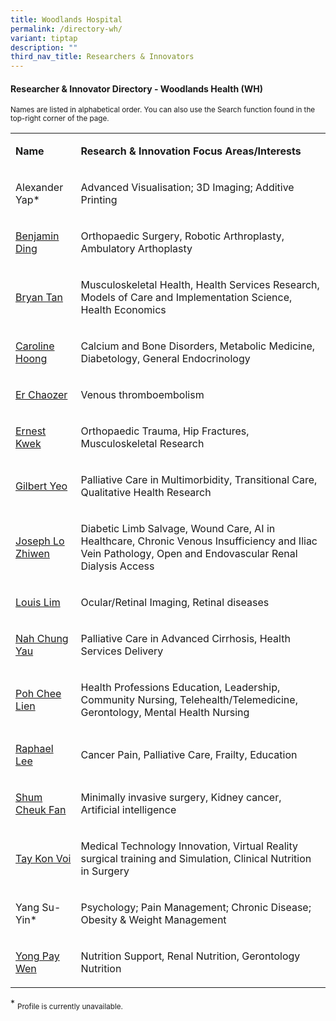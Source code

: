 ```yaml
---
title: Woodlands Hospital
permalink: /directory-wh/
variant: tiptap
description: ""
third_nav_title: Researchers & Innovators
---
```

<h4><strong>Researcher &amp; Innovator Directory - Woodlands Health (WH)</strong></h4>
<p><sup>Names are listed in alphabetical order. You can also use the Search function found in the top-right corner of the page.</sup>
</p>
<p></p>
<table style="minWidth: 50px">
<colgroup>
<col>
<col>
</colgroup>
<tbody>
<tr>
<td rowspan="1" colspan="1">
<p><strong>Name</strong>
</p>
</td>
<td rowspan="1" colspan="1">
<p><strong>Research&nbsp;&amp; Innovation&nbsp;Focus Areas/Interests</strong>
</p>
</td>
</tr>
<tr>
<td rowspan="1" colspan="1">
<p>Alexander Yap*</p>
</td>
<td rowspan="1" colspan="1">
<p>Advanced Visualisation; 3D Imaging; Additive Printing</p>
</td>
</tr>
<tr>
<td rowspan="1" colspan="1">
<p><a href="/files/Researcher Directory/WH/Benjamin_Ding_v1224.pdf" rel="noopener nofollow" target="_blank">Benjamin Ding</a>
</p>
</td>
<td rowspan="1" colspan="1">
<p>Orthopaedic Surgery, Robotic Arthroplasty, Ambulatory Arthoplasty</p>
</td>
</tr>
<tr>
<td rowspan="1" colspan="1">
<p><a href="/files/Researcher Directory/WH/Bryan_Tan_NHG_edited_Jun_2025.pdf" rel="noopener nofollow" target="_blank">Bryan Tan</a>
</p>
</td>
<td rowspan="1" colspan="1">
<p>Musculoskeletal Health, Health Services Research, Models of Care and Implementation
Science, Health Economics</p>
</td>
</tr>
<tr>
<td rowspan="1" colspan="1">
<p><a href="/files/Researcher Directory/WH/Caroline_Hoong_NHG_edited__Jun_2025.pdf" rel="noopener nofollow" target="_blank">Caroline Hoong</a>
</p>
</td>
<td rowspan="1" colspan="1">
<p>Calcium and Bone Disorders, Metabolic Medicine, Diabetology, General Endocrinology</p>
</td>
</tr>
<tr>
<td rowspan="1" colspan="1">
<p><a href="/files/Researcher Directory/WH/Er_Chaozer_NHG_edited__Jun_2025.pdf" rel="noopener nofollow" target="_blank">Er Chaozer </a>
</p>
</td>
<td rowspan="1" colspan="1">
<p>Venous thromboembolism</p>
</td>
</tr>
<tr>
<td rowspan="1" colspan="1">
<p><a href="/files/Researcher Directory/WH/Ernest_Kwek_v1224.pdf" rel="noopener nofollow" target="_blank">Ernest Kwek</a>
</p>
</td>
<td rowspan="1" colspan="1">
<p>Orthopaedic Trauma, Hip Fractures, Musculoskeletal Research</p>
</td>
</tr>
<tr>
<td rowspan="1" colspan="1">
<p><a href="/files/Researcher Directory/WH/Gilbert_Yeo_NHG_edited_Jun_2025.pdf" rel="noopener nofollow" target="_blank">Gilbert Yeo </a>
</p>
</td>
<td rowspan="1" colspan="1">
<p>Palliative Care in Multimorbidity, Transitional Care, Qualitative Health
Research</p>
</td>
</tr>
<tr>
<td rowspan="1" colspan="1">
<p><a href="/files/Researcher Directory/WH/Joseph_Lo_NHG_edited_Jun_2025.pdf" rel="noopener nofollow" target="_blank">Joseph Lo Zhiwen</a>
</p>
</td>
<td rowspan="1" colspan="1">
<p>Diabetic Limb Salvage, Wound Care, AI in Healthcare, Chronic Venous Insufficiency
and Iliac Vein Pathology, Open and Endovascular Renal Dialysis Access&nbsp;</p>
</td>
</tr>
<tr>
<td rowspan="1" colspan="1">
<p><a href="/files/Researcher Directory/WH/Louis_Lim__NHG_edited_Jun_2025.pdf" rel="noopener nofollow" target="_blank">Louis Lim</a>
</p>
</td>
<td rowspan="1" colspan="1">
<p>Ocular/Retinal Imaging, Retinal diseases</p>
</td>
</tr>
<tr>
<td rowspan="1" colspan="1">
<p><a href="/files/Researcher Directory/WH/WHC___Nah_Chung_Yau_v0624.pdf" rel="noopener noreferrer nofollow" target="_blank">Nah Chung Yau</a>
</p>
</td>
<td rowspan="1" colspan="1">
<p>Palliative Care in Advanced Cirrhosis, Health Services Delivery</p>
</td>
</tr>
<tr>
<td rowspan="1" colspan="1">
<p><a href="/files/Researcher Directory/WH/WHC___Poh_Chee_Lien_v0624.pdf" rel="noopener noreferrer nofollow" target="_blank">Poh Chee Lien</a>
</p>
</td>
<td rowspan="1" colspan="1">
<p>Health Professions Education, Leadership, Community Nursing, Telehealth/Telemedicine,
Gerontology, Mental Health Nursing</p>
</td>
</tr>
<tr>
<td rowspan="1" colspan="1">
<p><a href="/files/Researcher Directory/WH/WHC___Raphael_Lee_Hsien_Xiong_v1223.pdf" rel="noopener nofollow" target="_blank">Raphael Lee</a>
</p>
</td>
<td rowspan="1" colspan="1">
<p>Cancer Pain, Palliative Care, Frailty, Education</p>
</td>
</tr>
<tr>
<td rowspan="1" colspan="1">
<p><a href="/files/Researcher Directory/WH/Shum_Cheuk_Fan_v1224.pdf" rel="noopener nofollow" target="_blank">Shum Cheuk Fan</a>
</p>
</td>
<td rowspan="1" colspan="1">
<p>Minimally invasive surgery, Kidney cancer, Artificial intelligence</p>
</td>
</tr>
<tr>
<td rowspan="1" colspan="1">
<p><a href="/files/Researcher Directory/WH/WHC___Tay_Kon_Voi_v1223.pdf" rel="noopener noreferrer nofollow" target="_blank">Tay Kon Voi</a>
</p>
</td>
<td rowspan="1" colspan="1">
<p>Medical Technology Innovation, Virtual Reality surgical training and Simulation,
Clinical Nutrition in Surgery</p>
</td>
</tr>
<tr>
<td rowspan="1" colspan="1">
<p>Yang Su-Yin*</p>
</td>
<td rowspan="1" colspan="1">
<p>Psychology; Pain Management; Chronic Disease; Obesity &amp; Weight Management</p>
</td>
</tr>
<tr>
<td rowspan="1" colspan="1">
<p><a href="/files/Researcher Directory/WH/Yong_Pay_Wen_v1224.pdf" rel="noopener nofollow" target="_blank">Yong Pay Wen</a>
</p>
</td>
<td rowspan="1" colspan="1">
<p>Nutrition Support, Renal Nutrition, Gerontology Nutrition</p>
</td>
</tr>
</tbody>
</table>
<p></p>
<p>* <sub>Profile is currently unavailable.</sub>
</p>
<p></p>